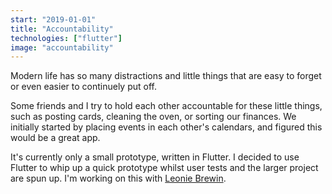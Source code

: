 ```yaml
---
start: "2019-01-01"
title: "Accountability"
technologies: ["flutter"]
image: "accountability"
---
```

Modern life has so many distractions and little things that are easy to forget or even easier to continuely put off. 

Some friends and I try to hold each other accountable for these little things, such as posting cards, cleaning the oven, or sorting our finances. We initially started by placing events in each other's calendars, and figured this would be a great app.

It's currently only a small prototype, written in Flutter. I decided to use Flutter to whip up a quick prototype whilst user tests and the larger project are spun up. I'm working on this with [Leonie Brewin](https://www.leoniebrewin.com).